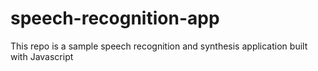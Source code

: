 # speech-recognition-app
This repo is a sample speech recognition and synthesis application built with Javascript

